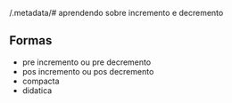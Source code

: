 /.metadata/# aprendendo sobre incremento e decremento

## Formas

- pre incremento ou pre decremento
- pos incremento ou pos decremento
- compacta
- didatica  